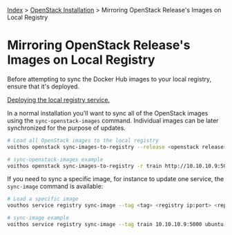 [Index](/)
\> [OpenStack Installation](/openstack-install.html)
\> Mirroring OpenStack Release's Images on Local Registry

# Mirroring OpenStack Release's Images on Local Registry

Before attempting to sync the Docker Hub images to your local registry, ensure
that it's deployed.

[Deploying the local registry service.](/registry.html)

In a normal installation you'll want to sync all of the OpenStack images using
the `sync-openstack-images` command. Individual images can be later
synchronized for the purpose of updates.

```bash
# Load all OpenStack images to the local registry
voithos openstack sync-images-to-registry --release <openstack release> <proto://registry ip:port>

# sync-openstack-images example
voithos openstack sync-images-to-registry -r train http://10.10.10.9:5000
```

If you need to sync a specific image, for instance to update one service,
the `sync-image` command is available:

```bash
# Load a specific image
vouthos service registry sync-image --tag <tag> <registry ip:port> <repository name>

# sync-image example
voithos service registry sync-image --tag train 10.10.10.9:5000 ubuntu-source-mariadb
```

